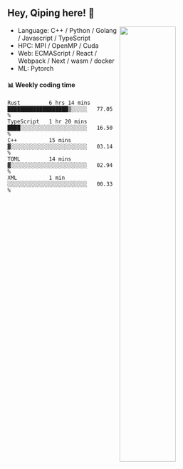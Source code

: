 

## Hey, Qiping here! :wave:

[<img align="right" width="50%" src="https://github-readme-stats.vercel.app/api?username=ppppqp&theme=dark&show_icons=true">](https://metrics.lecoq.io/ppppqp?template=classic)



-   Language: C++ / Python / Golang / Javascript / TypeScript
-   HPC: MPI / OpenMP / Cuda
-   Web: ECMAScript / React / Webpack / Next / wasm / docker
-   ML: Pytorch



#### :bar_chart: Weekly coding time

<!--START_SECTION:waka-->

```text
Rust         6 hrs 14 mins   ███████████████████▒░░░░░   77.05 %
TypeScript   1 hr 20 mins    ████░░░░░░░░░░░░░░░░░░░░░   16.50 %
C++          15 mins         ▓░░░░░░░░░░░░░░░░░░░░░░░░   03.14 %
TOML         14 mins         ▓░░░░░░░░░░░░░░░░░░░░░░░░   02.94 %
XML          1 min           ░░░░░░░░░░░░░░░░░░░░░░░░░   00.33 %
```

<!--END_SECTION:waka-->
